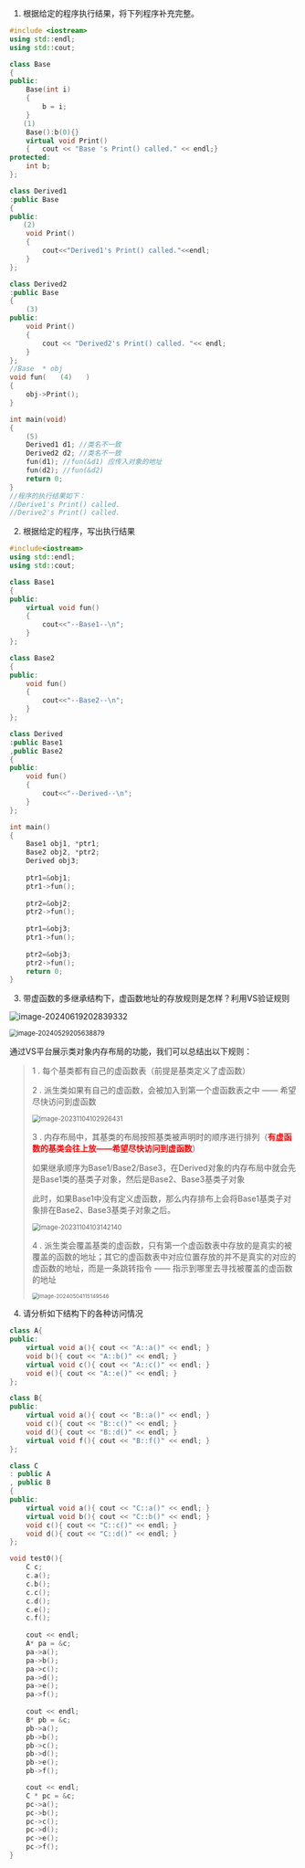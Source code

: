 1. 根据给定的程序执行结果，将下列程序补充完整。

``` c++
#include <iostream>
using std::endl;
using std::cout;

class Base
{
public:
	Base(int i) 
	{
		b = i;
	}
　　(1)
    Base():b(0){}
    virtual void Print()
    {	cout << "Base 's Print() called." << endl;}
protected:
	int b;
};

class Derived1
:public Base
{
public:
　　(2)　　　
	void Print()
	{
		cout<<"Derived1's Print() called."<<endl;
	}
};

class Derived2
:public Base
{　　　
	(3)　　
public:
    void Print()
    {
        cout << "Derived2's Print() called. "<< endl;
    }
};
//Base  * obj
void fun(　　(4)　　)
{      
	obj->Print();
}

int main(void)
{ 
	(5)　　　
    Derived1 d1; //类名不一致
    Derived2 d2; //类名不一致
    fun(d1); //fun(&d1) 应传入对象的地址
    fun(d2); //fun(&d2)
	return 0;
}
//程序的执行结果如下：
//Derive1's Print() called.
//Derive2's Print() called.
```







2. 根据给定的程序，写出执行结果

``` c++
#include<iostream>
using std::endl;
using std::cout;

class Base1
{
public:
    virtual void fun()       
    {   
		cout<<"--Base1--\n";  
	}
};

class Base2
{
public:
    void fun()               	
    {   
		cout<<"--Base2--\n"; 
	}
};

class Derived
:public Base1
,public Base2
{
public:
    void fun()
    {   
        cout<<"--Derived--\n";  
    }
};

int main()
{
    Base1 obj1, *ptr1;   
    Base2 obj2, *ptr2;   	
    Derived obj3; 
	
    ptr1=&obj1;         	
    ptr1->fun(); 
    
    ptr2=&obj2;         	
    ptr2->fun(); 
    
    ptr1=&obj3;         	
    ptr1->fun(); 
    
    ptr2=&obj3;         	
    ptr2->fun(); 
    return 0;	                  
}
```









3. 带虚函数的多继承结构下，虚函数地址的存放规则是怎样？利用VS验证规则

![image-20240619202839332](day15作业.assets/image-20240619202839332.png)

<img src="day15作业.assets/image-20240529205638879.png" alt="image-20240529205638879" style="zoom: 80%;" />

通过VS平台展示类对象内存布局的功能，我们可以总结出以下规则：

> 1 .  每个基类都有自己的虚函数表（前提是基类定义了虚函数）
>
> 2 .  派生类如果有自己的虚函数，会被加入到第一个虚函数表之中 —— 希望尽快访问到虚函数
>
> <img src="day15作业.assets/image-20231104102926431.png" alt="image-20231104102926431" style="zoom:80%;" />
>
> 
>
> 3 .  内存布局中，其基类的布局按照基类被声明时的顺序进行排列（<font color=red>**有虚函数的基类会往上放——希望尽快访问到虚函数**</font>）
>
> 如果继承顺序为Base1/Base2/Base3，在Derived对象的内存布局中就会先是Base1类的基类子对象，然后是Base2、Base3基类子对象
>
> 此时，如果Base1中没有定义虚函数，那么内存排布上会将Base1基类子对象排在Base2、Base3基类子对象之后。
>
> <img src="day15作业.assets/image-20231104103142140.png" alt="image-20231104103142140" style="zoom: 80%;" />
>
> 
>
> 4 .  派生类会覆盖基类的虚函数，只有第一个虚函数表中存放的是真实的被覆盖的函数的地址；其它的虚函数表中对应位置存放的并不是真实的对应的虚函数的地址，而是一条跳转指令 —— 指示到哪里去寻找被覆盖的虚函数的地址
>
> <img src="day15作业.assets/image-20240504115149546.png" alt="image-20240504115149546" style="zoom:67%;" />









4. 请分析如下结构下的各种访问情况

``` c++
class A{
public:
    virtual void a(){ cout << "A::a()" << endl; } 
    void b(){ cout << "A::b()" << endl; } 
    virtual void c(){ cout << "A::c()" << endl; } 
    void e(){ cout << "A::e()" << endl; }
};

class B{
public:
    virtual void a(){ cout << "B::a()" << endl; } 
    void c(){ cout << "B::c()" << endl; } 
    void d(){ cout << "B::d()" << endl; } 
    virtual void f(){ cout << "B::f()" << endl; }
};

class C
: public A
, public B
{
public:
    virtual void a(){ cout << "C::a()" << endl; } 
    virtual void b(){ cout << "C::b()" << endl; } 
    void c(){ cout << "C::c()" << endl; } 
    void d(){ cout << "C::d()" << endl; } 
};

void test0(){
    C c;
    c.a(); 
    c.b(); 
    c.c(); 
    c.d(); 
    c.e();
    c.f();
    
    cout << endl;
    A* pa = &c;
    pa->a(); 
    pa->b(); 
    pa->c(); 
    pa->d();
    pa->e(); 
    pa->f();
    
    cout << endl;
    B* pb = &c;
    pb->a(); 
    pb->b(); 
    pb->c(); 
    pb->d();
    pb->e();
    pb->f(); 

    cout << endl;
    C * pc = &c;
    pc->a(); 
    pc->b(); 
    pc->c(); 
    pc->d(); 
    pc->e();
    pc->f();
}
```













